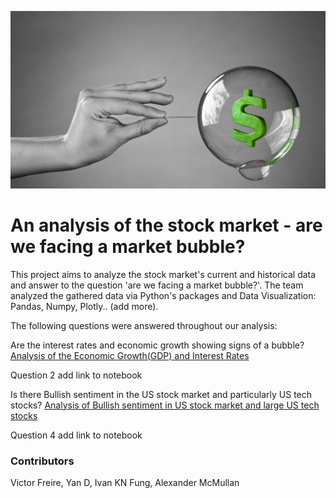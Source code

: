 ![](./Images/bubble.jpeg)

# An analysis of the stock market - are we facing a market bubble? 

This project aims to analyze the stock market's current and historical data and answer to the question 'are we facing a market bubble?'. The team analyzed the gathered data via Python's packages and Data Visualization: Pandas, Numpy, Plotly.. (add more). 

The following questions were answered throughout our analysis:

Are the interest rates and economic growth showing signs of a bubble?
[Analysis of the Economic Growth(GDP) and Interest Rates](https://github.com/yandomingos/project_1/blob/main/question_1.ipynb)

Question 2
add link to notebook

Is there Bullish sentiment in the US stock market and particularly US tech stocks?
[Analysis of Bullish sentiment in US stock market and large US tech stocks](https://github.com/yandomingos/project_1/blob/main/Alexander's%20Project%201%20Notebook.ipynb)

Question 4
add link to notebook


### Contributors
Victor Freire, Yan D, Ivan KN Fung, Alexander McMullan
